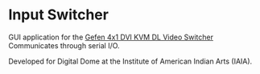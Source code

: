 # Input Switcher
GUI application for the [Gefen 4x1 DVI KVM DL Video Switcher](http://www.gefen.com/kvm/ext-dvikvm-441dl.jsp?prod_id=8786)  
Communicates through serial I/O.  

Developed for Digital Dome at the Institute of American Indian Arts (IAIA).
